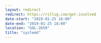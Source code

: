 ```yaml
---
layout: redirect
redirect: https://ritlug.com/get-involved
date-start: "2019-01-25 16:00"
date-end: "2019-01-25 18:00"
location: "GOL-2650"
title: "systemd"
---
```

